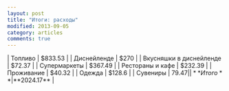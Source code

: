 ```yaml
---
layout: post
title: "Итоги: расходы"
modified: 2013-09-05
category: articles
comments: true
---
```


| Топливо                   | $833.53 |
| Диснейленде               | $270    |
| Вкусняшки в диснейленде	| $72.37  |
| Супермаркеты				| $367.49 |
| Рестораны и кафе	 		| $232.39 |
| Проживание				| $40.32  |
| Одежда				    | $128.6  |
| Сувениры					| $79.47  |
| **Итого**					| **$2024.17** |

